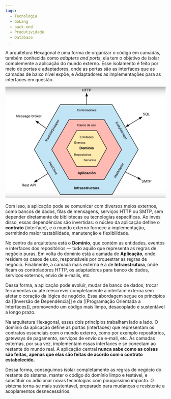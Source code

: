 ```yaml
---
tags:
  - Tecnologia
  - GoLang
  - back-end
  - Produtividade
  - Database
---
```

A arquitetura Hexagonal é uma forma de organizar o código em camadas, também conhecida como *adapters and ports*, ela tem o objetivo de isolar complemente a aplicação do mundo externo. Esse isolamento é feito por meio de portas e adaptadores, onde as portas são as interfaces que as camadas de baixo nível expõe, e Adaptadores as implementações para as interfaces em questão.

![](Screenshot%202025-04-05%20212644.png)

Com isso, a aplicação pode se comunicar com diversos meios externos, como bancos de dados, filas de mensagens, serviços HTTP ou SMTP, sem depender diretamente de bibliotecas ou tecnologias específicas. Ao invés disso, essas dependências são invertidas: o núcleo da aplicação define o **contrato** (interface), e o mundo externo fornece a implementação, permitindo maior testabilidade, manutenção e flexibilidade.

No centro da arquitetura está o **Domínio**, que contém as entidades, eventos e interfaces dos repositórios — tudo aquilo que representa as regras de negócio puras. Em volta do domínio está a camada de **Aplicação**, onde residem os casos de uso, responsáveis por orquestrar as regras de negócio. Finalmente, a camada mais externa é a de **Infraestrutura**, onde ficam os controladores HTTP, os adaptadores para banco de dados, serviços externos, envio de e-mails, etc.

Dessa forma, a aplicação pode evoluir, mudar de banco de dados, trocar ferramentas ou até reescrever completamente a interface externa sem afetar o coração da lógica de negócio. Essa abordagem segue os princípios da [[Inversão de Dependência]] e da [[Programação Orientada a Interfaces]], promovendo um código mais limpo, desacoplado e sustentável a longo prazo.

Na arquitetura Hexagonal, esses dois princípios trabalham lado a lado. O domínio da aplicação define as portas (interfaces) que representam os contratos essenciais com o mundo externo, como por exemplo repositórios, gateways de pagamento, serviços de envio de e-mail, etc. As camadas externas, por sua vez, implementam essas interfaces e se conectam ao restante do mundo real. A aplicação central **nunca sabe como as coisas são feitas, apenas que elas são feitas de acordo com o contrato estabelecido.**

Dessa forma, conseguimos isolar completamente as regras de negócio do restante do sistema, manter o código do domínio limpo e testável, e substituir ou adicionar novas tecnologias com pouquíssimo impacto. O sistema torna-se mais sustentável, preparado para mudanças e resistente a acoplamentos desnecessários.